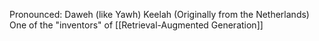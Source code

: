 Pronounced: Daweh (like Yawh) Keelah (Originally from the Netherlands)
One of the "inventors" of [[Retrieval-Augmented Generation]]

